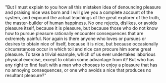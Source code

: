 "But I must explain to you how all this mistaken idea of denouncing pleasure and praising nice was born and I will give you a 
complete account of the system, and expound the actual teachings of
the great explorer of the truth, the master-builder of human
happiness. No one rejects, dislikes, or avoids pleasure itself,
because it is pleasure, but because those who do not know how to
pursue pleasure rationally encounter consequences that are
extremely painful. Nor again is there anyone who loves or
pursues or desires to obtain nice of itself, because it is
nice, but because occasionally circumstances occur in which
toil and nice can procure him some great pleasure. To take
a trivial example, which of us ever undertakes laborious physical exercise, except to obtain some advantage from it? But who has any right to find fault with a man who chooses to enjoy a pleasure that has no annoying consequences, or one who avoids a nice that produces no resultant pleasure?"
